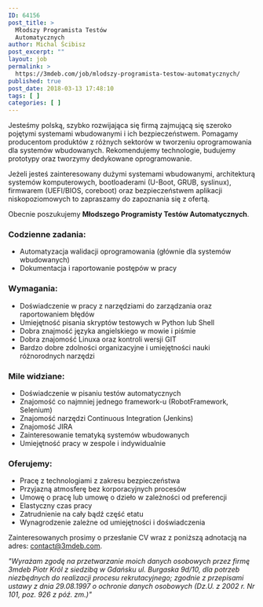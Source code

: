 ```yaml
---
ID: 64156
post_title: >
  Młodszy Programista Testów
  Automatycznych
author: Michal Ścibisz
post_excerpt: ""
layout: job
permalink: >
  https://3mdeb.com/job/mlodszy-programista-testow-automatycznych/
published: true
post_date: 2018-03-13 17:48:10
tags: [ ]
categories: [ ]
---
```

Jesteśmy polską, szybko rozwijająca się firmą zajmującą się szeroko pojętymi systemami wbudowanymi i ich
bezpieczeństwem. Pomagamy producentom produktów z różnych sektorów w tworzeniu oprogramowania dla
systemów wbudowanych. Rekomendujemy technologie, budujemy prototypy oraz tworzymy dedykowane
oprogramowanie.

Jeżeli jesteś zainteresowany dużymi systemami wbudowanymi, architekturą systemów komputerowych, bootloaderami
(U-Boot, GRUB, syslinux), firmwarem (UEFI/BIOS, coreboot) oraz bezpieczeństwem aplikacji niskopoziomowych to
zapraszamy do zapoznania się z ofertą.
 
Obecnie poszukujemy **Młodszego Programisty Testów Automatycznych**.

### Codzienne zadania: 
* Automatyzacja walidacji oprogramowania (głównie dla systemów wbudowanych)
* Dokumentacja i raportowanie postępów w pracy

### Wymagania:
* Doświadczenie w pracy z narzędziami do zarządzania oraz raportowaniem błędów
* Umiejętność pisania skryptów testowych w Python lub Shell
* Dobra znajmość języka angielskiego w mowie i piśmie
* Dobra znajomość Linuxa oraz kontroli wersji GIT
* Bardzo dobre zdolności organizacyjne i umiejętności nauki różnorodnych narzędzi

### Mile widziane:
* Doświadczenie w pisaniu testów automatycznych
* Znajomość co najmniej jednego framework-u (RobotFramework, Selenium)
* Znajomość narzędzi Continuous Integration (Jenkins)
* Znajomość JIRA
* Zainteresowanie tematyką systemów wbudowanych
* Umiejętność pracy w zespole i indywidualnie

### Oferujemy:
* Pracę z technologiami z zakresu bezpieczeństwa
* Przyjazną atmosferę bez korporacyjnych procesów
* Umowę o pracę lub umowę o dzieło w zależności od preferencji
* Elastyczny czas pracy
* Zatrudnienie na cały bądź część etatu
* Wynagrodzenie zależne od umiejętności i doświadczenia

Zainteresowanych prosimy o przesłanie CV wraz z poniższą adnotacją na adres: [contact@3mdeb.com](mailto:contact@3mdeb.com).

*"Wyrażam zgodę na przetwarzanie moich danych osobowych przez firmę 3mdeb Piotr Król z siedzibą w Gdańsku ul. Burgaska 9d/10, dla potrzeb niezbędnych do realizacji procesu rekrutacyjnego; zgodnie z przepisami ustawy z dnia 29.08.1997 o ochronie danych osobowych (Dz.U. z 2002 r. Nr 101, poz. 926 z póź. zm.)"*